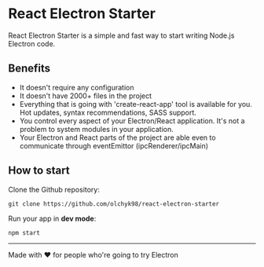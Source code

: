 # React Electron Starter
React Electron Starter is a simple and fast way to start writing Node.js Electron code.

## Benefits
- It doesn't require any configuration
- It doesn't have 2000+ files in the project
- Everything that is going with 'create-react-app' tool is available for you. Hot updates, syntax recommendations, SASS support.
- You control every aspect of your Electron/React application. It's not a problem to system modules in your application.
- Your Electron and React parts of the project are able even to communicate through eventEmittor (ipcRenderer/ipcMain)

## How to start
Clone the Github repository:

    git clone https://github.com/olchyk98/react-electron-starter

Run your app in **dev mode**:

    npm start

---
Made with ♥ for people who're going to try Electron
